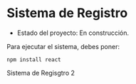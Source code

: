 <h1> Sistema de Registro </h1>

- Estado del proyecto: En construcción.

Para ejecutar el sistema, debes poner:

```npm install react```

Sistema de Regisgtro 2

